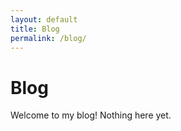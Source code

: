 ```yaml
---
layout: default
title: Blog
permalink: /blog/
---
```


# Blog

Welcome to my blog! Nothing here yet.
